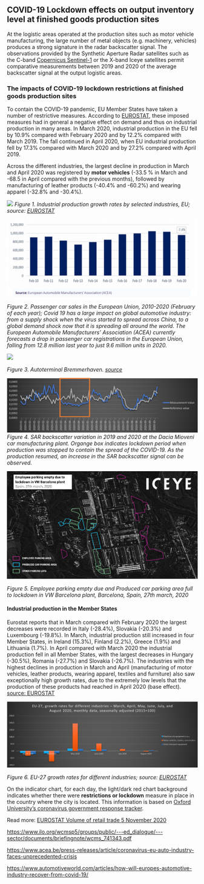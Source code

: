 ## COVID-19 Lockdown effects on output inventory level at finished goods production sites

At the logistic areas operated at the production sites such as motor vehicle manufacturing, the large number of metal objects (e.g. machinery, vehicles) produces a strong signature in the radar backscatter signal. The observations provided by the Synthetic Aperture Radar satellites such as the C-band [Copernicus Sentinel-1](http://www.esa.int/Applications/Observing_the_Earth/Copernicus/Sentinel-1) or the X-band Iceye satellites permit comparative measurements between 2019 and 2020 of the average backscatter signal at the output logistic areas.

### The impacts of COVID-19 lockdown restrictions at finished goods production sites

To contain the COVID-19 pandemic, EU Member States have taken a number of restrictive measures. According to [EUROSTAT](https://ec.europa.eu/eurostat/en/web/products-eurostat-news/-/DDN-20200612-2), these imposed measures had in general a negative effect on demand and thus on industrial production in many areas. In March 2020, industrial production in the EU fell by 10.9% compared with February 2020 and by 12.2% compared with March 2019. The fall continued in April 2020, when EU industrial production fell by 17.3% compared with March 2020 and by 27.2% compared with April 2019.

Across the different industries, the largest decline in production in March and April 2020 was registered by **motor vehicles** (-33.5 % in March and -68.5 in April compared with the previous months), followed by manufacturing of leather products (-40.4% and -60.2%) and wearing apparel (-32.8% and -30.4%).

![](https://ec.europa.eu/eurostat/documents/4187653/10321603/Industrial+production+growth+rate+March+April+2020/e303951e-76b2-24fc-aa3c-492fb683ff8f?t=1591969332125)
*Figure 1. Industrial production growth rates by selected industries, EU; source: [EUROSTAT](https://ec.europa.eu/eurostat/documents/4187653/10321603/Industrial+production+growth+rate+March+April+2020/e303951e-76b2-24fc-aa3c-492fb683ff8f?t=1591969332125)*

![](https://raw.githubusercontent.com/eurodatacube/eodash-assets/main/collections/E8_output_inventory_level/E8-Fig6.png)

*Figure 2. Passenger car sales in the European Union, 2010-2020 (February of each year); Covid 19 has a large impact on global automotive industry: from a supply shock when the virus started to spread across China, to a global demand shock now that it is spreading all around the world. The European Automobile Manufacturers’ Association (ACEA) currently forecasts a drop in passenger car registrations in the European Union, falling from 12.8 million last year to just 9.6 million units in 2020.*

![](https://www.weser-kurier.de/cms_media/module_img/5705/2852910_1_articledetailpremium_blg_bremerhaven_autoterminal-img.jpg)

*Figure 3. Autoterminal Bremmerhaven. [source](https://www.weser-kurier.de/cms_media/module_img/5705/2852910_1_articledetailpremium_blg_bremerhaven_autoterminal-img.jpg)*


![](https://raw.githubusercontent.com/eurodatacube/eodash-assets/main/collections/E8_output_inventory_level/Fig3-E8.png)
*Figure 4. SAR backscatter variation in 2019 and 2020 at the Dacia Mioveni car manufacturing plant. Organge box indicates lockdown period when production was stopped to contain the spread of the COVID-19. As the production resumed, an increase in the SAR backscatter signal can be observed.*

![](https://raw.githubusercontent.com/eurodatacube/eodash-assets/main/collections/E8_output_inventory_level/E8-Fig5.png)

*Figure 5. Employee parking empty due and Produced car parking area full to lockdown in VW Barcelona plant, Barcelona, Spain, 27th march, 2020*

#### Industrial production in the Member States

Eurostat reports that in March compared with February 2020 the largest decreases were recorded in Italy (-28.4%), Slovakia (-20.3%) and Luxembourg (-19.8%). In March, industrial production still increased in four Member States, in Ireland (15.3%), Finland (2.2%), Greece (1.9%) and Lithuania (1.7%). In April compared with March 2020 the industrial production fell in all Member States, with the largest decreases in Hungary (-30.5%), Romania (-27.7%) and Slovakia (-26.7%). The industries with the highest declines in production in March and April (manufacturing of motor vehicles, leather products, wearing apparel, textiles and furniture) also saw exceptionally high growth rates, due to the extremely low levels that the production of these products had reached in April 2020 (base effect).  [source: EUROSTAT](https://ec.europa.eu/eurostat/statistics-explained/index.php?title=Impact_of_Covid-19_crisis_on_industrial_production#Development_by_industry)

![](https://raw.githubusercontent.com/eurodatacube/eodash-assets/main/collections/E8_output_inventory_level/Fig4-E8.png)

*Figure 6. EU-27 growth rates for different industries; source: [EUROSTAT](https://ec.europa.eu/eurostat/statistics-explained/index.php?title=Impact_of_Covid-19_crisis_on_industrial_production#Development_by_industry)*


On the indicator chart, for each day, the light/dark red chart background indicates whether there were **restrictions or lockdown** measure in place in the country where the city is located. This information is based on [Oxford University’s coronavirus government response tracker](https://covidtracker.bsg.ox.ac.uk/). 



Read more: 
[EUROSTAT Volume of retail trade 5 November 2020](https://ec.europa.eu/eurostat/documents/2995521/11492432/4-05112020-AP-EN.pdf/d52662ba-b163-2c48-90ab-67e6e6ba2d19)

https://www.ilo.org/wcmsp5/groups/public/---ed_dialogue/---sector/documents/briefingnote/wcms_741343.pdf

https://www.acea.be/press-releases/article/coronavirus-eu-auto-industry-faces-unprecedented-crisis

https://www.automotiveworld.com/articles/how-will-europes-automotive-industry-recover-from-covid-19/



